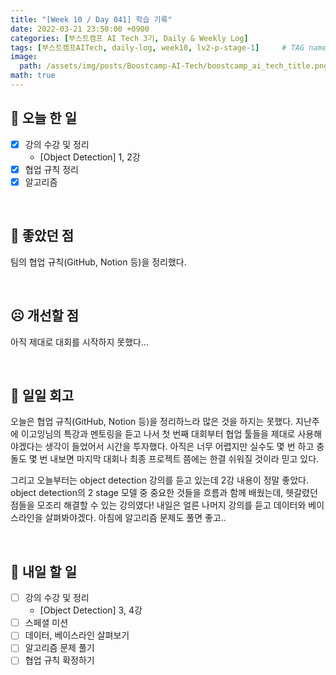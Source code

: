```yaml
---
title: "[Week 10 / Day 041] 학습 기록"
date: 2022-03-21 23:50:00 +0900
categories: [부스트캠프 AI Tech 3기, Daily & Weekly Log]
tags: [부스트캠프AITech, daily-log, week10, lv2-p-stage-1]     # TAG names should always be lowercase
image: 
  path: /assets/img/posts/Boostcamp-AI-Tech/boostcamp_ai_tech_title.png
math: true
---
```

## **📝 오늘 한 일**
- [x]  강의 수강 및 정리
    - [Object Detection] 1, 2강
- [x]  협업 규칙 정리
- [x]  알고리즘

<br>

## **🙂 좋았던 점**
팀의 협업 규칙(GitHub, Notion 등)을 정리했다.

<br>

## **☹️ 개선할 점**
아직 제대로 대회를 시작하지 못했다...

<br>

## **🐾 일일 회고**
오늘은 협업 규칙(GitHub, Notion 등)을 정리하느라 많은 것을 하지는 못했다. 지난주에 이고잉님의 특강과 멘토링을 듣고 나서 첫 번째 대회부터 협업 툴들을 제대로 사용해야겠다는 생각이 들었어서 시간을 투자했다. 아직은 너무 어렵지만 실수도 몇 번 하고 충돌도 몇 번 내보면 마지막 대회나 최종 프로젝트 쯤에는 한결 쉬워질 것이라 믿고 있다.

그리고 오늘부터는 object detection 강의를 듣고 있는데 2강 내용이 정말 좋았다. object detection의 2 stage 모델 중 중요한 것들을 흐름과 함께 배웠는데, 헷갈렸던 점들을 모조리 해결할 수 있는 강의였다! 내일은 얼른 나머지 강의를 듣고 데이터와 베이스라인을 살펴봐야겠다. 아침에 알고리즘 문제도 풀면 좋고..

<br>

## **🚀 내일 할 일**
- [ ]  강의 수강 및 정리
    - [Object Detection] 3, 4강
- [ ]  스페셜 미션
- [ ]  데이터, 베이스라인 살펴보기
- [ ]  알고리즘 문제 풀기
- [ ]  협업 규칙 확정하기
